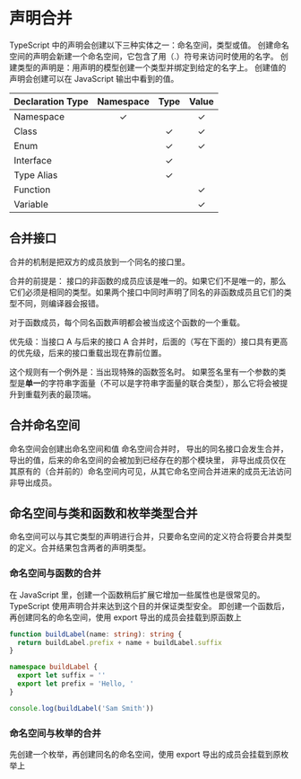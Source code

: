 # 声明合并

TypeScript 中的声明会创建以下三种实体之一：命名空间，类型或值。
创建命名空间的声明会新建一个命名空间，它包含了用（.）符号来访问时使用的名字。
创建类型的声明是：用声明的模型创建一个类型并绑定到给定的名字上。
创建值的声明会创建可以在 JavaScript 输出中看到的值。

| Declaration Type | Namespace | Type | Value |
| ---------------- | :-------: | :--: | :---: |
| Namespace        |     ✓     |      |   ✓   |
| Class            |           |  ✓   |   ✓   |
| Enum             |           |  ✓   |   ✓   |
| Interface        |           |  ✓   |       |
| Type Alias       |           |  ✓   |       |
| Function         |           |      |   ✓   |
| Variable         |           |      |   ✓   |

## 合并接口

合并的机制是把双方的成员放到一个同名的接口里。

合并的前提是：
接口的非函数的成员应该是唯一的。如果它们不是唯一的，那么它们必须是相同的类型。如果两个接口中同时声明了同名的非函数成员且它们的类型不同，则编译器会报错。

对于函数成员，每个同名函数声明都会被当成这个函数的一个重载。

优先级：当接口 A 与后来的接口 A 合并时，后面的（写在下面的）接口具有更高的优先级，后来的接口重载出现在靠前位置。

这个规则有一个例外是：当出现特殊的函数签名时。 如果签名里有一个参数的类型是**单一**的字符串字面量（不可以是字符串字面量的联合类型），那么它将会被提升到重载列表的最顶端。

## 合并命名空间

命名空间会创建出命名空间和值
命名空间合并时，
导出的同名接口会发生合并，
导出的值，后来的命名空间的会被加到已经存在的那个模块里，
非导出成员仅在其原有的（合并前的）命名空间内可见，从其它命名空间合并进来的成员无法访问非导出成员。

## 命名空间与类和函数和枚举类型合并

命名空间可以与其它类型的声明进行合并，只要命名空间的定义符合将要合并类型的定义。合并结果包含两者的声明类型。

### 命名空间与函数的合并

在 JavaScript 里，创建一个函数稍后扩展它增加一些属性也是很常见的。 TypeScript 使用声明合并来达到这个目的并保证类型安全。
即创建一个函数后，再创建同名的命名空间，使用 export 导出的成员会挂载到原函数上

```ts
function buildLabel(name: string): string {
  return buildLabel.prefix + name + buildLabel.suffix
}

namespace buildLabel {
  export let suffix = ''
  export let prefix = 'Hello, '
}

console.log(buildLabel('Sam Smith'))
```

### 命名空间与枚举的合并

先创建一个枚举，再创建同名的命名空间，使用 export 导出的成员会挂载到原枚举上
